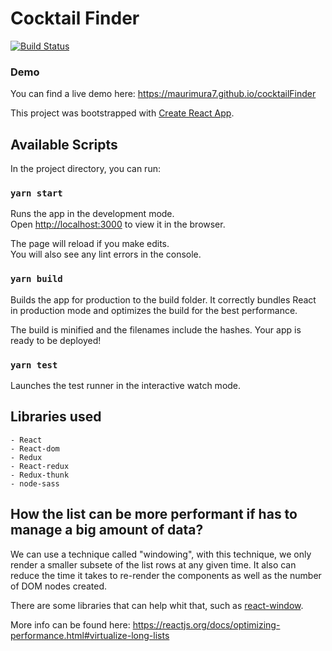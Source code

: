 # Cocktail Finder
[![Build Status](https://img.shields.io/endpoint.svg?url=https%3A%2F%2Factions-badge.atrox.dev%2FMaurimura7%2FcocktailFinder%2Fbadge%3Fref%3Dmaster&style=flat)](https://actions-badge.atrox.dev/Maurimura7/cocktailFinder/goto?ref=master)
### Demo
You can find a live demo here: https://maurimura7.github.io/cocktailFinder

This project was bootstrapped with [Create React App](https://github.com/facebook/create-react-app).

## Available Scripts

In the project directory, you can run:

### `yarn start`

Runs the app in the development mode.<br>
Open [http://localhost:3000](http://localhost:3000) to view it in the browser.

The page will reload if you make edits.<br>
You will also see any lint errors in the console.

### `yarn build`

Builds the app for production to the build folder.
It correctly bundles React in production mode and optimizes the build for the best performance.

The build is minified and the filenames include the hashes.
Your app is ready to be deployed!

### `yarn test`

Launches the test runner in the interactive watch mode.


## Libraries used

    - React
    - React-dom
    - Redux
    - React-redux
    - Redux-thunk
    - node-sass

## How the list can be more performant if has to manage a big amount of data?

We can use a technique called "windowing", with this technique, we only render a smaller subsete of the list rows at any given time. It also can reduce the time it takes to re-render the components as well as the number of DOM nodes created.

There are some libraries that can help whit that, such as [react-window](https://react-window.now.sh/).

More info can be found here: https://reactjs.org/docs/optimizing-performance.html#virtualize-long-lists